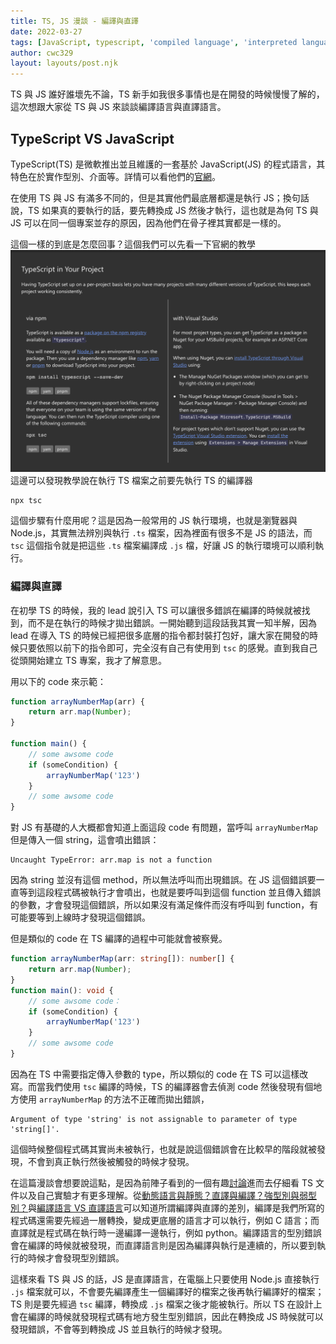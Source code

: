 ```yaml
---
title: TS, JS 漫談 - 編譯與直譯
date: 2022-03-27
tags: [JavaScript, typescript, 'compiled language', 'interpreted language']
author: cwc329
layout: layouts/post.njk
---
```


<!-- summary -->

TS 與 JS 誰好誰壞先不論，TS 新手如我很多事情也是在開發的時候慢慢了解的，這次想跟大家從 TS 與 JS 來談談編譯語言與直譯語言。

<!-- summary -->

## TypeScript VS JavaScript

TypeScript(TS) 是微軟推出並且維護的一套基於 JavaScript(JS) 的程式語言，其特色在於實作型別、介面等。詳情可以看他們的[官網](https://www.typescriptlang.org/)。

在使用 TS 與 JS 有滿多不同的，但是其實他們最底層都還是執行 JS；換句話說，TS 如果真的要執行的話，要先轉換成 JS 然後才執行，這也就是為何 TS 與 JS 可以在同一個專案並存的原因，因為他們在骨子裡其實都是一樣的。

這個一樣的到底是怎麼回事？這個我們可以先看一下官網的教學
![](/img/posts/cwc329/ts-and-js/1.png)
這邊可以發現教學說在執行 TS 檔案之前要先執行 TS 的編譯器
```shell
npx tsc
```
這個步驟有什麼用呢？這是因為一般常用的 JS 執行環境，也就是瀏覽器與 Node.js，其實無法辨別與執行 `.ts` 檔案，因為裡面有很多不是 JS 的語法，而 `tsc` 這個指令就是把這些 `.ts` 檔案編譯成 `.js` 檔，好讓 JS 的執行環境可以順利執行。

### 編譯與直譯

在初學 TS 的時候，我的 lead 說引入 TS 可以讓很多錯誤在編譯的時候就被找到，而不是在執行的時候才拋出錯誤。一開始聽到這段話我其實一知半解，因為 lead 在導入 TS 的時候已經把很多底層的指令都封裝打包好，讓大家在開發的時候只要依照以前下的指令即可，完全沒有自己有使用到 `tsc` 的感覺。直到我自己從頭開始建立 TS 專案，我才了解意思。

用以下的 code 來示範：
```javascript
function arrayNumberMap(arr) {
    return arr.map(Number);
}

function main() {
    // some awsome code
    if (someCondition) {
        arrayNumberMap('123')
    }
    // some awsome code
}
```
對 JS 有基礎的人大概都會知道上面這段 code 有問題，當呼叫 `arrayNumberMap` 但是傳入一個 string，這會噴出錯誤：
```
Uncaught TypeError: arr.map is not a function
```
因為 string 並沒有這個 method，所以無法呼叫而出現錯誤。在 JS 這個錯誤要一直等到這段程式碼被執行才會噴出，也就是要呼叫到這個 function 並且傳入錯誤的參數，才會發現這個錯誤，所以如果沒有滿足條件而沒有呼叫到 function，有可能要等到上線時才發現這個錯誤。

但是類似的 code 在 TS 編譯的過程中可能就會被察覺。
```typescript
function arrayNumberMap(arr: string[]): number[] {
    return arr.map(Number);
}
function main(): void {
    // some awsome code：
    if (someCondition) {
        arrayNumberMap('123')
    }
    // some awsome code
}
```
因為在 TS 中需要指定傳入參數的 type，所以類似的 code 在 TS 可以這樣改寫。而當我們使用 `tsc` 編譯的時候，TS 的編譯器會去偵測 code 然後發現有個地方使用 `arrayNumberMap` 的方法不正確而拋出錯誤，
```
Argument of type 'string' is not assignable to parameter of type 'string[]'.
```
這個時候整個程式碼其實尚未被執行，也就是說這個錯誤會在比較早的階段就被發現，不會到真正執行然後被觸發的時候才發現。

在這篇漫談會想要說這點，是因為前陣子看到的一個有趣[討論](https://twitter.com/LauviahF/status/1505060464312545280)進而去仔細看 TS 文件以及自己實驗才有更多理解。從[動態語言與靜態？直譯與編譯？強型別與弱型別？](https://millenniummeetonce.blogspot.com/2018/04/blog-post_5.html)與[編譯語言 VS 直譯語言](https://totoroliu.medium.com/%E7%B7%A8%E8%AD%AF%E8%AA%9E%E8%A8%80-vs-%E7%9B%B4%E8%AD%AF%E8%AA%9E%E8%A8%80-5f34e6bae051)可以知道所謂編譯與直譯的差別，編譯是我們所寫的程式碼還需要先經過一層轉換，變成更底層的語言才可以執行，例如 C 語言；而直譯就是程式碼在執行時一邊編譯一邊執行，例如 python。編譯語言的型別錯誤會在編譯的時候就被發現，而直譯語言則是因為編譯與執行是連續的，所以要到執行的時候才會發現型別錯誤。

這樣來看 TS 與 JS 的話，JS 是直譯語言，在電腦上只要使用 Node.js 直接執行 `.js` 檔案就可以，不會要先編譯產生一個編譯好的檔案之後再執行編譯好的檔案；TS 則是要先經過 `tsc` 編譯，轉換成 `.js` 檔案之後才能被執行。所以 TS 在設計上會在編譯的時候就發現程式碼有地方發生型別錯誤，因此在轉換成 JS 時候就可以發現錯誤，不會等到轉換成 JS 並且執行的時候才發現。
